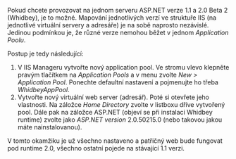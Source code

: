 <!-- dcterms:identifier = aspnetcz#39 -->
<!-- dcterms:title = Jak úspěšně provozovat ASP.NET 1.1 a 2.0 B2 na jednom stroji -->
<!-- dcterms:abstract = Návod na testování Whidbey aplikací souběžně s verzí 1.1 -->
<!-- np9:categoryId = 1 -->
<!-- x4w:category = Tipy, triky -->
<!-- np9:authorId = 1 -->
<!-- np9:authorEmail = michal.valasek@altairis.cz -->
<!-- dcterms:creator = Michal Altair Valášek -->
<!-- dcterms:created = 2005-06-12T07:23:59.137+02:00 -->
<!-- dcterms:dateAccepted = 2005-06-12T07:23:59.137+02:00 -->

Pokud chcete provozovat na jednom serveru ASP.NET verze 1.1 a 2.0 Beta 2 (Whidbey), je to možné. Mapování jednotlivých verzí ve struktuře IIS (na jednotlivé virtuální servery a adresáře) je na sobě naprosto nezávislé. Jedinou podmínkou je, že různé verze nemohou běžet v jednom <em>Application Poolu</em>.

Postup je tedy následující:
 <ol> <li>V IIS Manageru vytvořte nový application pool. Ve stromu vlevo klepněte pravým tlačítkem na <em>Application Pools</em> a v menu zvolte <em>New > Application Pool</em>. Ponechte defaultní nastavení a pojmenujte ho třeba <em>WhidbeyAppPool</em>.</li> <li>Vytvořte nový virtuální web server (adresář). Poté si otevřete jeho vlastnosti. Na záložce <em>Home Directory</em> zvolte v listboxu dříve vytvořený pool. Dále pak na záložce ASP.NET (objeví se při instalaci Whidbey runtime) zvolte jako <em>ASP.NET version</em> 2.0.50215.0 (nebo takovou jakou máte nainstalovanou).</li></ol> 

V tomto okamžiku je už všechno nastaveno a patřičný web bude fungovat pod runtime 2.0, všechno ostatní pojede na stávající 1.1 verzi.